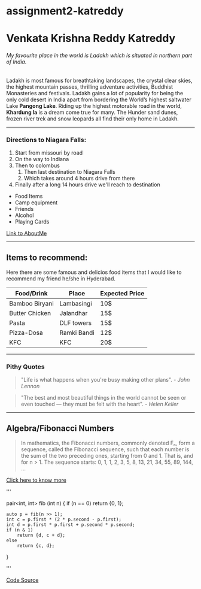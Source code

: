 # assignment2-katreddy

# Venkata Krishna Reddy Katreddy

###### My favourite place in the world is Ladakh which is situated in northern part of India.


Ladakh is most famous for breathtaking landscapes, the crystal clear skies, the highest mountain passes, thrilling adventure activities, Buddhist Monasteries and festivals. Ladakh gains a lot of popularity for being the only cold desert in India apart from bordering the World’s highest saltwater Lake **Pangong Lake**. Riding up the highest motorable road in the world, **Khardung la** is a dream come true for many. The Hunder sand dunes, frozen river trek and snow leopards all find their only home in Ladakh.


---

### Directions to Niagara Falls:

1. Start from missouri by road
2. On the way to Indiana
3. Then to colombus
   1. Then last destination to Niagara Falls 
   2. Which takes around 4 hours drive from there
4. Finally after a long 14 hours drive we'll reach to destination


* Food Items
* Camp equipment
* Friends
* Alcohol
* Playing Cards

[Link to AboutMe](https://github.com/krish11189/assignment2-katreddy/blob/main/AboutMe.md)


---

## Items to recommend:

Here there are some famous and delicios food items that I would like to recommend my friend he/she in Hyderabad.

| Food/Drink | Place | Expected Price |
|---|---|---|
| Bamboo Biryani | Lambasingi | 10$|
| Butter Chicken | Jalandhar | 15$ |
| Pasta | DLF towers | 15$ |
| Pizza-Dosa | Ramki Bandi | 12$ |
| KFC | KFC | 20$ |

---

### Pithy Quotes

> "Life is what happens when you're busy making other plans". - *John Lennon*

> "The best and most beautiful things in the world cannot be seen or even touched — they must be felt with the heart". - *Helen Keller*

---

## Algebra/Fibonacci Numbers

> In mathematics, the Fibonacci numbers, commonly denoted Fₙ, form a sequence, called the Fibonacci sequence, such that each number is the sum of the two preceding ones, starting from 0 and 1. That is, and for n > 1. The sequence starts: 0, 1, 1, 2, 3, 5, 8, 13, 21, 34, 55, 89, 144, ...

[Click here to know more](https://en.wikipedia.org/wiki/Fibonacci_number)

'''

pair<int, int> fib (int n) {
    if (n == 0)
        return {0, 1};

    auto p = fib(n >> 1);
    int c = p.first * (2 * p.second - p.first);
    int d = p.first * p.first + p.second * p.second;
    if (n & 1)
        return {d, c + d};
    else
        return {c, d};
}

'''

[Code Source](https://cp-algorithms.com/algebra/fibonacci-numbers.html)


